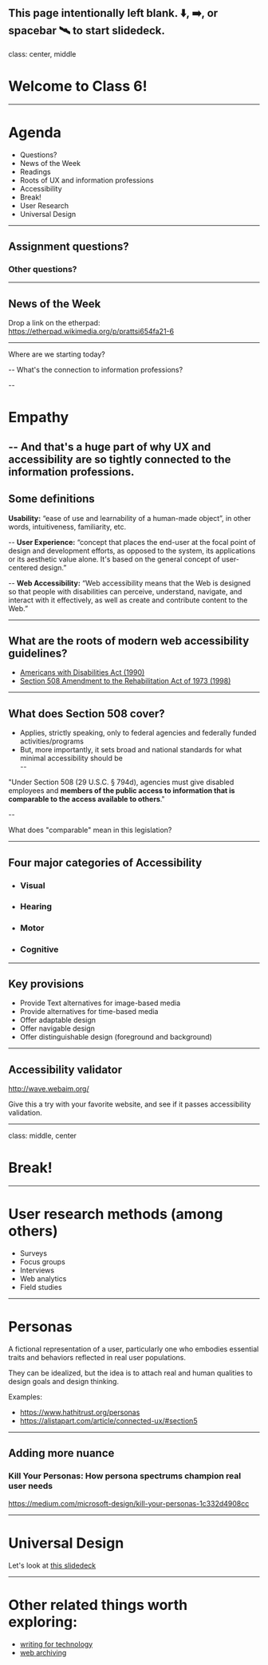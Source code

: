 This page intentionally left blank. ⬇️, ➡️, or spacebar 🛰 to start slidedeck.
---
class: center, middle

# Welcome to Class 6!

---

# Agenda

- Questions?
- News of the Week
- Readings
- Roots of UX and information professions
- Accessibility
- Break!
- User Research
- Universal Design


---

## Assignment questions?

### Other questions?

---

## News of the Week

Drop a link on the etherpad:
<https://etherpad.wikimedia.org/p/prattsi654fa21-6>

---

Where are we starting today?  

--
What's the connection to information professions? 

--

# Empathy

--
And that's a huge part of why UX and accessibility are so tightly connected to the information professions. 
---
## Some definitions 

**Usability:** “ease of use and learnability of a human-made object”, in other words, intuitiveness, familiarity, etc.  
  
--
**User Experience:** “concept that places the end-user at the focal point of design and development efforts, as opposed to the system, its applications or its aesthetic value alone. It's based on the general concept of user-centered design.”  

--
**Web Accessibility:** “Web accessibility means that the Web is designed so that people with disabilities can perceive, understand, navigate, and interact with it effectively, as well as create and contribute content to the Web.”

---

## What are the roots of modern web accessibility guidelines? 

- [Americans with Disabilities Act (1990)](https://en.wikipedia.org/wiki/Americans_with_Disabilities_Act_of_1990)
- [Section 508 Amendment to the Rehabilitation Act of 1973 (1998)](https://en.wikipedia.org/wiki/Section_508_Amendment_to_the_Rehabilitation_Act_of_1973)


---

## What does Section 508 cover?

- Applies, strictly speaking, only to federal agencies and federally funded activities/programs
- But, more importantly, it sets broad and national standards for what minimal accessibility should be  
--
  

"Under Section 508 (29 U.S.C. § 794d), agencies must give disabled employees and **members of the public access to information that is comparable to the access available to others**."  

--
  
What does "comparable" mean in this legislation?  

---

## Four major categories of Accessibility
- ### Visual
- ### Hearing
- ### Motor 
- ### Cognitive


---

## Key provisions
- Provide Text alternatives for image-based media
- Provide alternatives for time-based media
- Offer adaptable design
- Offer navigable design
- Offer distinguishable design (foreground and background)

---

## Accessibility validator

<http://wave.webaim.org/>


Give this a try with your favorite website, and see if it passes accessibility validation. 


---
class: middle, center

# Break!

---
# User research methods (among others)

- Surveys
- Focus groups 
- Interviews
- Web analytics
- Field studies


---
# Personas

A fictional representation of a user, particularly one who embodies essential traits and behaviors reflected in real user populations.  

They can be idealized, but the idea is to attach real and human qualities to design goals and design thinking.

Examples: 
- <https://www.hathitrust.org/personas>
- <https://alistapart.com/article/connected-ux/#section5>

---

## Adding more nuance

### Kill Your Personas: How persona spectrums champion real user needs

<https://medium.com/microsoft-design/kill-your-personas-1c332d4908cc>

---
# Universal Design

Let's look at [this slidedeck](https://training.ashleyblewer.com/presentations/universal-design.html#1)

---
# Other related things worth exploring:

- [writing for technology](https://training.ashleyblewer.com/presentations/technical-writing.html#1) 
- [web archiving](https://training.ashleyblewer.com/presentations/web-archiving.html#1)

